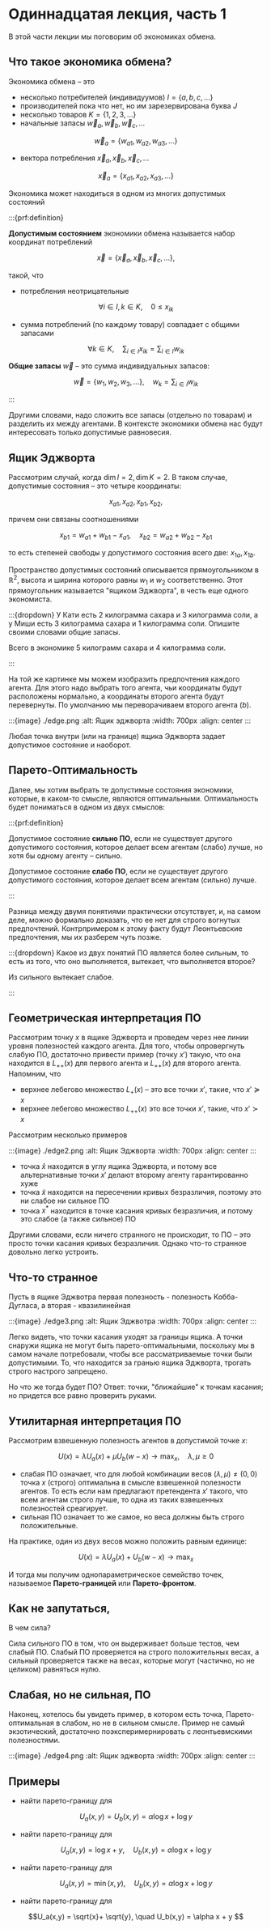# Одиннадцатая лекция, часть 1

В этой части лекции мы поговорим об экономиках обмена.

## Что такое экономика обмена?
Экономика обмена – это
- несколько потребителей (индивидуумов) $I = \{ a,b,c, \ldots\}$
- производителей пока что нет, но им зарезервирована буква $J$
- несколько товаров $K = \{1, 2, 3, \ldots\}$
- начальные запасы $\vec w_{a}, \vec w_{b}, \vec w_{c}, \ldots$

$$ \vec w_{a} = \{ w_{a1}, w_{a2}, w_{a3}, \ldots\}$$

- вектора потребления $\vec x_{a}, \vec x_{b}, \vec x_{c}, \ldots$

$$ \vec x_{a} = \{ x_{a1}, x_{a2}, x_{a3}, \ldots\}$$

Экономика может находиться в одном из многих допустимых состояний

:::{prf:definition}

**Допустимым состоянием** экономики обмена называется набор координат потреблений

$$ \vec x = \{ \vec x_a, \vec x_b, \vec x_c, \ldots\},$$

такой, что 

- потребления неотрицательные

$$\forall i \in I, k \in K, \quad 0 \leqslant x_{ik}$$

- сумма потреблений (по каждому товару) совпадает с общими запасами

$$\forall k \in K, \quad \sum_{i \in I} x_{ik} = \sum_{i \in I} w_{ik}$$

**Общие запасы** $\vec w$ – это сумма индивидуальных запасов:

$$ \vec w = \{ w_1, w_2, w_3, \ldots\}, \quad w_k = \sum_{i \in I} w_{ik}$$

:::

Другими словами, надо сложить все запасы (отдельно по товарам) и разделить их между агентами. В контексте экономики обмена нас будут интересовать только допустимые равновесия.

## Ящик Эджворта

Рассмотрим случай, когда $\dim I = 2, \dim K = 2$. В таком случае, допустимые состояния – это четыре координаты:

$$ x_{a1}, x_{a2}, x_{b1}, x_{b2},$$

причем они связаны соотношениями

$$ x_{b1} = w_{a1} + w_{b1} - x_{a1}, \quad x_{b2} = w_{a2} + w_{b2} - x_{b1}$$

то есть степеней свободы у допустимого состояния всего две: $x_{1a}, x_{1b}$.

Пространство допустимых состояний описывается прямоугольником в $\mathbb{R}^2$, высота и ширина которого равны $w_1$ и $w_2$ соответственно. Этот прямоугольник называется "ящиком Эджворта", в честь еще одного экономиста.

:::{dropdown} У Кати есть 2 килограмма сахара и 3 килограмма соли, а у Миши есть 3 килограмма сахара и 1 килограмма соли. Опишите своими словами общие запасы.

Всего в экономике 5 килограмм сахара и 4 килограмма соли.

:::

На той же картинке мы можем изобразить предпочтения каждого агента. Для этого надо выбрать того агента, чьи координаты будут расположены нормально, а координаты второго агента будут перевернуты. По умолчанию мы переворачиваем второго агента ($b$).

:::{image} ./edge.png
:alt: Ящик эджворта
:width: 700px
:align: center
:::

Любая точка внутри (или на границе) ящика Эджворта задает допустимое состояние и наоборот.

## Парето-Оптимальность

Далее, мы хотим выбрать те допустимые состояния экономики, которые, в каком-то смысле, являются оптимальными. Оптимальность будет пониматься в одном из двух смыслов:

:::{prf:definition}

Допустимое состояние **сильно ПО**, если не существует другого допустимого состояния, которое делает всем агентам (слабо) лучше, но хотя бы одному агенту – сильно.

Допустимое состояние **слабо ПО**, если не существует другого допустимого состояния, которое делает всем агентам (сильно) лучше.

:::

Разница между двумя понятиями практически отсутствует, и, на самом деле, можно формально доказать, что ее нет для строго вогнутых предпочтений. Контрпримером к этому факту будут Леонтьевские предпочтения, мы их разберем чуть позже.

:::{dropdown} Какое из двух понятий ПО является более сильным, то есть из того, что оно выполняется, вытекает, что выполняется второе?

Из сильного вытекает слабое.

:::

## Геометрическая интерпретация ПО

Рассмотрим точку $x$ в ящике Эджворта и проведем через нее линии уровня полезностей каждого агента. Для того, чтобы опровергнуть слабую ПО, достаточно привести пример (точку $x'$) такую, что она находится в $L_{++}(x)$ для первого агента и $L_{++}(x)$ для второго агента. Напомним, что

- верхнее лебегово множество $L_{+}(x)$ – это все точки $x'$, такие, что $x' \succcurlyeq x$ 
- верхнее лебегово множество $L_{++}(x)$ это все точки $x'$, такие, что $x' \succ x$ 

Рассмотрим несколько примеров

:::{image} ./edge2.png
:alt: Ящик Эджворта
:width: 700px
:align: center
:::

- точка $\hat x$ находится в углу ящика Эджворта, и потому все альтернативные точки $x'$ делают второму агенту гарантированно хуже
- точка $\tilde x$ находится на пересечении кривых безразличия, поэтому это ни слабое ни сильное ПО
- точка $x^{\ast}$ находится в точке касания кривых безразличия, и потому это слабое (а также сильное) ПО

Другими словами, если ничего странного не происходит, то ПО – это просто точки касания кривых безразличия. Однако что-то странное довольно легко устроить.

## Что-то странное

Пусть в ящике Эджвотра первая полезность - полезность Кобба-Дугласа, а вторая - квазилинейная

:::{image} ./edge3.png
:alt: Ящик Эджвотра
:width: 700px
:align: center
:::

Легко видеть, что точки касания уходят за границы ящика. А точки снаружи ящика не могут быть парето-оптимальными, поскольку мы в самом начале потребовали, чтобы все рассматриваемые точки были допустимыми. То, что находится за гранью ящика Эджворта, трогать строго настрого запрещено. 

Но что же тогда будет ПО? Ответ: точки, "ближайшие" к точкам касания; но придется все равно проверить руками.

## Утилитарная интерпретация ПО

Рассмотрим взвешенную полезность агентов в допустимой точке $х$:

$$ U(x) = \lambda U_a(x) + \mu U_b(w-x) \to \max_x, \quad \lambda, \mu \geqslant 0$$

- слабая ПО означает, что для любой комбинации весов $(\lambda, \mu) \neq (0,0)$ точка $x$ (строго) оптимальна в смысле взвешенной полезности агентов. То есть если нам предлагают претендента $x'$ такого, что всем агентам строго лучше, то одна из таких взвешенных полезностей среагирует. 
- сильная ПО означает то же самое, но веса должны быть строго положительные.

На практике, один из двух весов можно положить равным единице:

$$ U(x) = \lambda U_a(x) + U_b(w-x) \to \max_x$$

И тогда мы получим однопараметрическое семейство точек, называемое **Парето-границей** или **Парето-фронтом**.

## Как не запутаться, 

В чем сила?

Сила сильного ПО в том, что он выдерживает больше тестов, чем слабый ПО. Слабый ПО проверяется на строго положительных весах, а сильный проверяется также на весах, которые могут (частично, но не целиком) равняться нулю.

## Слабая, но не сильная, ПО

Наконец, хотелось бы увидеть пример, в котором есть точка, Парето-оптимальная в слабом, но не в сильном смысле. Пример не самый экзотический, достаточно поэксперимернировать с леонтьевмскими полезностями.

:::{image} ./edge4.png
:alt: Ящик эджворта
:width: 700px
:align: center
:::

## Примеры

- найти парето-границу для 

$$U_a(x,y) = U_b(x,y) = \alpha \log x + \log y$$

- найти парето-границу для 

$$U_a(x,y) = \log x + y, \quad U_b(x,y) = \alpha \log x + \log y $$

- найти парето-границу для 

$$U_a(x,y) = \min(x,y), \quad U_b(x,y) = \alpha \log x + \log y $$

- найти парето-границу для 

$$U_a(x,y) = \sqrt{x}+ \sqrt{y}, \quad U_b(x,y) = \alpha x + y $$